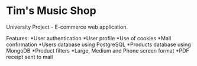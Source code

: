 # Tim's Music Shop 

University Project - E-commerce web application.

Features:
*User authentication
*User profile
*Use of cookies
*Mail confirmation
*Users database using PostgreSQL
*Products database using MongoDB
*Product filters
*Large, Medium and Phone screen format
*PDF receipt sent to mail
